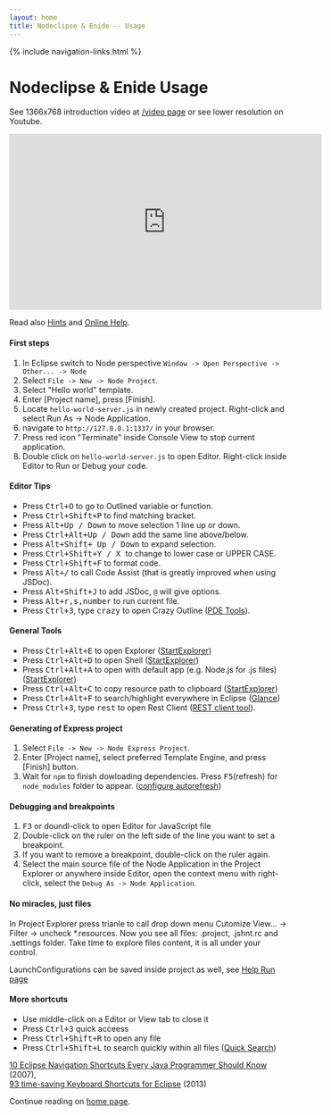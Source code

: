 ```yaml
---
layout: home
title: Nodeclipse & Enide -- Usage
---
```


{% include navigation-links.html %}

# Nodeclipse & Enide Usage
<p></p>	

<p>
See 1366x768 introduction video at <a href="/video">/video page</a> or see lower resolution on Youtube.
</p>
<iframe width="560" height="315" src="http://www.youtube.com/embed/8ACnLALdKT8" frameborder="0" allowfullscreen></iframe>
<p>
Read also <a href="https://github.com/Nodeclipse/eclipse-node-ide/blob/master/Hints.md#hints">Hints</a> and
<a href="https://github.com/Nodeclipse/nodeclipse-1/tree/master/org.nodeclipse.help/contents#intro">Online Help</a>.
</p>

#### First steps

<p>
<ol>
<li>In Eclipse switch to Node perspective <code>Window -> Open Perspective -> Other... -> Node</code></li>
<li>Select <code>File -> New -> Node Project</code>.</li>
<li>Select "Hello world" template.</li>
<li>Enter [Project name], press [Finish].</li>
<li>Locate <code>hello-world-server.js</code> in newly created project. Right-click and select Run As -> Node Application.</li>
<li>navigate to <code>http://127.0.0.1:1337/</code> in your browser.</li>
<li>Press red icon "Terminate" inside Console View to stop current application.</li>
<li>Double click on <code>hello-world-server.js</code> to open Editor. Right-click inside Editor to Run or Debug your code.</li>
</ol>
</p>

#### Editor Tips

<p>
<ul>
<li>Press <kbd>Ctrl+O</kbd> to go to Outlined variable or function.</li>
<li>Press <Kbd>Ctrl+Shift+P</Kbd> to find matching bracket.</li>
<li>Press <kbd>Alt+Up / Down</kbd> to move selection 1 line up or down.</li>
<li>Press <kbd>Ctrl+Alt+Up / Down</kbd> add the same line above/below.</li>
<li>Press <kbd>Alt+Shift+ Up / Down</kbd> to expand selection.</li>
<li>Press <kbd>Ctrl+Shift+Y / X </kbd> to change to lower case or UPPER CASE.</li>
<li>Press <kbd>Ctrl+Shift+F</kbd> to format code.</li>
<li>Press <kbd>Alt+/</kbd> to call Code Assist (that is greatly improved when using JSDoc). </li>
<li>Press <kbd>Alt+Shift+J</kbd> to add JSDoc, <code>@</code> will give options. </li>
<li>Press <kbd>Alt+r,s,number</kbd> to run current file. </li>					
<li>Press <kbd>Ctrl+3</kbd>, type <kbd>crazy</kbd> to open Crazy Outline (<a href="/enide/tools/pde-tools">PDE Tools</a>). </li>
</ul>
</p>

#### General Tools

<p>
<ul>
<li>Press <kbd>Ctrl+Alt+E</kbd> to open Explorer (<a href="/enide/tools/startexplorer">StartExplorer</a>)</li>
<li>Press <kbd>Ctrl+Alt+D</kbd> to open Shell (<a href="/enide/tools/startexplorer">StartExplorer</a>)</li>
<li>Press <kbd>Ctrl+Alt+A</kbd> to open with default app (e.g. Node.js for .js files) (<a href="/enide/tools/startexplorer">StartExplorer</a>)</li>
<li>Press <kbd>Ctrl+Alt+C</kbd> to copy resource path to clipboard (<a href="/enide/tools/startexplorer">StartExplorer</a>)</li>
<li>Press <kbd>Ctrl+Alt+F</kbd> to search/highlight everywhere in Eclipse (<a href="/enide/tools/glance">Glance</a>)</li>
<li>Press <kbd>Ctrl+3</kbd>, type <kbd>rest</kbd> to open Rest Client (<a href="/restclient-tool/">REST client tool</a>). </li>
</ul>
</p>

#### Generating of Express project

<p>
<ol>
<li>Select <code>File -> New -> Node Express Project</code>.</li>
<li>Enter [Project name], select preferred Template Engine, and press [Finish] button.</li>
<li>Wait for <code>npm</code> to finish dowloading dependencies. Press <kbd>F5</kbd>(refresh)
 for <code>node_modules</code> folder to appear.
 (<a href="https://github.com/Nodeclipse/nodeclipse-1/blob/master/org.nodeclipse.help/contents/configuration.md#optional-general-eclipse-configuration">configure autorefresh</a>) </li>
</ol>
</p>

#### Debugging and breakpoints

<p>
<ol>
<li><kbd>F3</kbd> or doundl-click to open Editor for JavaScript file</li>
<li>Double-click on the ruler on the left side of the line you want to set a breakpoint.</li>
<li>If you want to remove a breakpoint, double-click on the ruler again.</li>
<li>Select the main source file of the Node Application in the Project Explorer or anywhere inside Editor,
 open the context menu with right-click,
 select the <code>Debug As -> Node Application</code>.</li>
</ol>
</p>

#### No miracles, just files

<p>
In Project Explorer press trianle to call drop down menu Cutomize View... -> Filter -> uncheck *.resources.
Now you see all files:
.project, .jshnt.rc and .settings folder. Take time to explore files content, it is all under your control.
</p>
<p>LaunchConfigurations can be saved inside project as well, see 
<a href="https://github.com/Nodeclipse/nodeclipse-1/blob/master/org.nodeclipse.help/contents/run.md#run-configuration">Help Run page</a>
</p>

#### More shortcuts

<div>
	<ul>
		<li>Use middle-click on a Editor or View tab to close it</li>
		<li>Press <kbd>Ctrl+3</kbd> quick acceess</li>
		<li>Press <kbd>Ctrl+Shift+R</kbd> to open any file</li>
		<li>Press <kbd>Ctrl+Shift+L</kbd> to search quickly within all files (<a href="/enide/tools/quicksearch">Quick Search</a>)</li>
	</ul>
<p>
<a href="http://rayfd.me/2007/05/20/10-eclipse-navigation-shortcuts-every-java-programmer-should-know/">
10 Eclipse Navigation Shortcuts Every Java Programmer Should Know</a> (2007),<br/> 
<a href="http://shortcutworld.com/en/win/Eclipse.html">93 time-saving Keyboard Shortcuts for Eclipse</a> (2013)
</p>
</div>

Continue reading on [home page](/).
	
